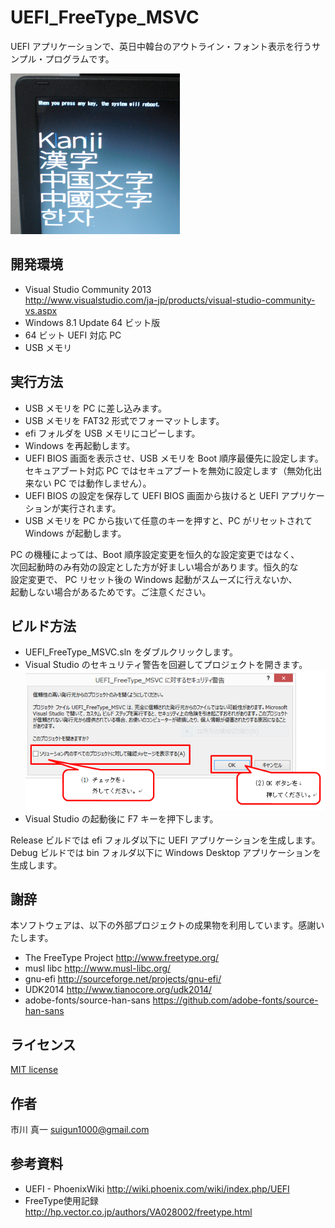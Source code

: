 # UEFI_FreeType_MSVC

UEFI アプリケーションで、英日中韓台のアウトライン・フォント表示を行うサンプル・プログラムです。

![screen shot](https://raw.githubusercontent.com/tenpoku1000/UEFI_FreeType_MSVC/master/images/README.PNG)

## 開発環境

* Visual Studio Community 2013  
http://www.visualstudio.com/ja-jp/products/visual-studio-community-vs.aspx
* Windows 8.1 Update 64 ビット版
* 64 ビット UEFI 対応 PC
* USB メモリ

## 実行方法

* USB メモリを PC に差し込みます。
* USB メモリを FAT32 形式でフォーマットします。
* efi フォルダを USB メモリにコピーします。
* Windows を再起動します。
* UEFI BIOS 画面を表示させ、USB メモリを Boot 順序最優先に設定します。  
  セキュアブート対応 PC ではセキュアブートを無効に設定します（無効化出来ない PC では動作しません）。
* UEFI BIOS の設定を保存して UEFI BIOS 画面から抜けると UEFI アプリケーションが実行されます。
* USB メモリを PC から抜いて任意のキーを押すと、PC がリセットされて Windows が起動します。

PC の機種によっては、Boot 順序設定変更を恒久的な設定変更ではなく、  
次回起動時のみ有効の設定とした方が好ましい場合があります。恒久的な  
設定変更で、  PC リセット後の Windows 起動がスムーズに行えないか、  
起動しない場合があるためです。ご注意ください。  

## ビルド方法

* UEFI_FreeType_MSVC.sln をダブルクリックします。
* Visual Studio のセキュリティ警告を回避してプロジェクトを開きます。  
![warning](https://raw.githubusercontent.com/tenpoku1000/UEFI_FreeType_MSVC/master/images/MSVC.PNG)
* Visual Studio の起動後に F7 キーを押下します。

Release ビルドでは efi フォルダ以下に UEFI アプリケーションを生成します。  
Debug ビルドでは bin フォルダ以下に Windows Desktop アプリケーションを生成します。  

## 謝辞

本ソフトウェアは、以下の外部プロジェクトの成果物を利用しています。感謝いたします。

* The FreeType Project http://www.freetype.org/
* musl libc http://www.musl-libc.org/
* gnu-efi http://sourceforge.net/projects/gnu-efi/
* UDK2014 http://www.tianocore.org/udk2014/
* adobe-fonts/source-han-sans https://github.com/adobe-fonts/source-han-sans

## ライセンス

[MIT license](https://raw.githubusercontent.com/tenpoku1000/UEFI_FreeType_MSVC/master/LICENSE)

## 作者

市川 真一 <suigun1000@gmail.com>

## 参考資料

* UEFI - PhoenixWiki http://wiki.phoenix.com/wiki/index.php/UEFI
* FreeType使用記録 http://hp.vector.co.jp/authors/VA028002/freetype.html
